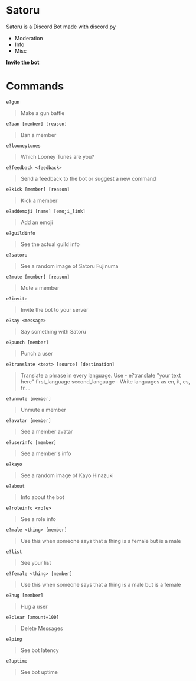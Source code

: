 # Satoru
Satoru is a Discord Bot made with discord.py
- Moderation
- Info 
- Misc

**[Invite the bot](https://discordapp.com/api/oauth2/authorize?client_id=635044836830871562&permissions=321606&scope=bot)**

# Commands

`e?gun `

> Make a gun battle 

`e?ban [member] [reason]`

> Ban a member 

`e?looneytunes `

> Which Looney Tunes are you? 

`e?feedback <feedback>`

> Send a feedback to the bot or suggest a new command 

`e?kick [member] [reason]`

> Kick a member 

`e?addemoji [name] [emoji_link]`

> Add an emoji 

`e?guildinfo `

> See the actual guild info 

`e?satoru `

> See a random image of Satoru Fujinuma 

`e?mute [member] [reason]`

> Mute a member 

`e?invite `

> Invite the bot to your server 

`e?say <message>`

> Say something with Satoru 

`e?punch [member]`

> Punch a user 

`e?translate <text> [source] [destination]`

> Translate a phrase in every language. Use - e?translate "your text here" first_language second_language - Write languages as en, it, es, fr.... 

`e?unmute [member]`

> Unmute a member 

`e?avatar [member]`

> See a member avatar 

`e?userinfo [member]`

> See a member's info 

`e?kayo `

> See a random image of Kayo Hinazuki 

`e?about `

> Info about the bot 

`e?roleinfo <role>`

> See a role info 

`e?male <thing> [member]`

> Use this when someone says that a thing is a female but is a male 

`e?list `

> See your list 

`e?female <thing> [member]`

> Use this when someone says that a thing is a male but is a female 

`e?hug [member]`

> Hug a user 

`e?clear [amount=100]`

> Delete Messages 

`e?ping `

> See bot latency 

`e?uptime `

> See bot uptime 

